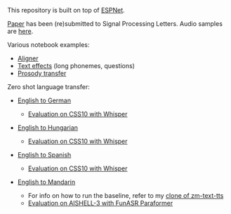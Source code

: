 This repository is built on top of [ESPNet](https://github.com/espnet/espnet).

[Paper](https://arxiv.org/abs/2408.06827) has been (re)submitted to Signal Processing Letters. Audio samples are [here](https://present2024.web.app/).

Various notebook examples:
- [Aligner](prosody/aligner.ipynb)
- [Text effects](prosody/text_effects.ipynb) (long phonemes, questions)
- [Prosody transfer](prosody/prosody.ipynb)

Zero shot language transfer:
- [English to German](prosody/german.ipynb)
  - [Evaluation on CSS10 with Whisper](prosody/whisper/german_cer.ipynb)


- [English to Hungarian](prosody/hungarian.ipynb)
  - [Evaluation on CSS10 with Whisper](prosody/whisper/hungarian_cer.ipynb)


- [English to Spanish](prosody/mandarin.ipynb)
  - [Evaluation on CSS10 with Whisper](prosody/whisper/spanish_cer.ipynb)


- [English to Mandarin](prosody/mandarin.ipynb)
  - For info on how to run the baseline, refer to my [clone of zm-text-tts](https://github.com/iamanigeeit/zm-text-tts)
  - [Evaluation on AISHELL-3 with FunASR Paraformer](prosody/funasr/mandarin_cer.ipynb) 

